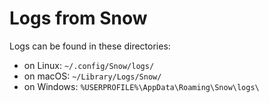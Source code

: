 # Logs from Snow

Logs can be found in these directories:

- on Linux: `~/.config/Snow/logs/`
- on macOS: `~/Library/Logs/Snow/`
- on Windows: `%USERPROFILE%\AppData\Roaming\Snow\logs\`
